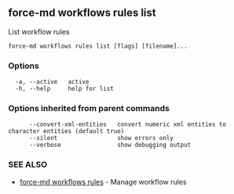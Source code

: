 ## force-md workflows rules list

List workflow rules

```
force-md workflows rules list [flags] [filename]...
```

### Options

```
  -a, --active   active
  -h, --help     help for list
```

### Options inherited from parent commands

```
      --convert-xml-entities   convert numeric xml entities to character entities (default true)
      --silent                 show errors only
      --verbose                show debugging output
```

### SEE ALSO

* [force-md workflows rules](force-md_workflows_rules.md)	 - Manage workflow rules

